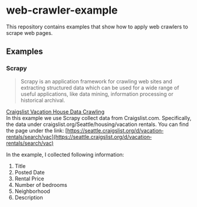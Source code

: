# web-crawler-example
This repository contains examples that show how to apply web crawlers to scrape web pages.

## Examples
### Scrapy
> Scrapy is an application framework for crawling web sites and extracting structured data which can be used for a wide range of useful applications, like data mining, information processing or historical archival.

[Craigslist Vacation House Data Crawling](https://github.com/j84lee/web-crawler-example/blob/master/scrapy_craigslist/Scrapy_Example.md)  
In this example we use Scrapy collect data from Craigslist.com. Specifically, the data under craigslist.org/Seattle/housing/vacation rentals. You can find the page under the link: [https://seattle.craigslist.org/d/vacation‐rentals/search/vac](https://seattle.craigslist.org/d/vacation‐rentals/search/vac)  

In the example, I collected following information:
1. Title
2. Posted Date
3. Rental Price
4. Number of bedrooms
5. Neighborhood
6. Description
